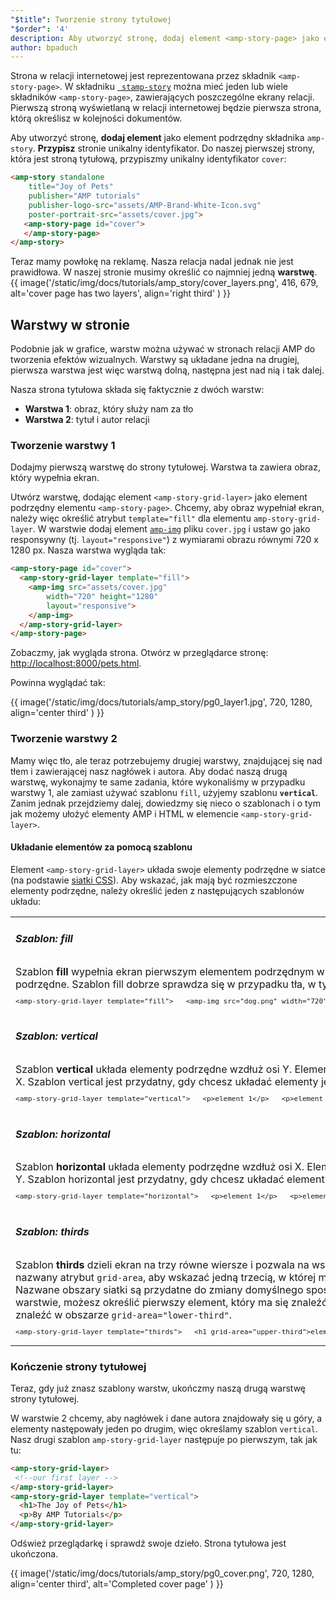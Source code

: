 ```yaml
---
"$title": Tworzenie strony tytułowej
"$order": '4'
description: Aby utworzyć stronę, dodaj element <amp-story-page> jako element podrzędny składnika amp-story. Przypisz stronie unikalny identyfikator. Do naszej pierwszej strony, która jest stroną tytułową, przypiszmy unikalny identyfikator cover...
author: bpaduch
---
```


Strona w relacji internetowej jest reprezentowana przez składnik `<amp-story-page>`. W składniku [` stamp-story`](../../../../documentation/components/reference/amp-story.md) można mieć jeden lub wiele składników `<amp-story-page>`, zawierających poszczególne ekrany relacji. Pierwszą stroną wyświetlaną w relacji internetowej będzie pierwsza strona, którą określisz w kolejności dokumentów.

Aby utworzyć stronę, **dodaj element** <code><amp-story-page></code> jako element podrzędny składnika <a><code>amp-story</code></a>. <strong>Przypisz</strong> stronie unikalny identyfikator. Do naszej pierwszej strony, która jest stroną tytułową, przypiszmy unikalny identyfikator <code>cover</code>:

```html
<amp-story standalone
    title="Joy of Pets"
    publisher="AMP tutorials"
    publisher-logo-src="assets/AMP-Brand-White-Icon.svg"
    poster-portrait-src="assets/cover.jpg">
   <amp-story-page id="cover">
   </amp-story-page>
</amp-story>
```

Teraz mamy powłokę na reklamę. Nasza relacja nadal jednak nie jest prawidłowa. W naszej stronie musimy określić co najmniej jedną **warstwę**. {{ image('/static/img/docs/tutorials/amp_story/cover_layers.png', 416, 679, alt='cover page has two layers', align='right third' ) }}

## Warstwy w stronie

Podobnie jak w grafice, warstw można używać w stronach relacji AMP do tworzenia efektów wizualnych. Warstwy są układane jedna na drugiej, pierwsza warstwa jest więc warstwą dolną, następna jest nad nią i tak dalej.

Nasza strona tytułowa składa się faktycznie z dwóch warstw:

- **Warstwa 1**: obraz, który służy nam za tło
- **Warstwa 2**: tytuł i autor relacji

### Tworzenie warstwy 1

Dodajmy pierwszą warstwę do strony tytułowej. Warstwa ta zawiera obraz, który wypełnia ekran.

Utwórz warstwę, dodając element `<amp-story-grid-layer>` jako element podrzędny elementu `<amp-story-page>`. Chcemy, aby obraz wypełniał ekran, należy więc określić atrybut `template="fill"` dla elementu `amp-story-grid-layer`. W warstwie dodaj element [`amp-img`](../../../../documentation/components/reference/amp-img.md) pliku `cover.jpg` i ustaw go jako responsywny (tj. `layout="responsive"`) z wymiarami obrazu równymi 720 x 1280 px. Nasza warstwa wygląda tak:

```html
<amp-story-page id="cover">
  <amp-story-grid-layer template="fill">
    <amp-img src="assets/cover.jpg"
        width="720" height="1280"
        layout="responsive">
    </amp-img>
  </amp-story-grid-layer>
</amp-story-page>
```

Zobaczmy, jak wygląda strona.  Otwórz w przeglądarce stronę: <a href="http://localhost:8000/pets.html">http://localhost:8000/pets.html</a>.

Powinna wyglądać tak:

{{ image('/static/img/docs/tutorials/amp_story/pg0_layer1.jpg', 720, 1280, align='center third' ) }}

### Tworzenie warstwy 2

Mamy więc tło, ale teraz potrzebujemy drugiej warstwy, znajdującej się nad tłem i zawierającej nasz nagłówek i autora.  Aby dodać naszą drugą warstwę, wykonajmy te same zadania, które wykonaliśmy w przypadku warstwy 1, ale zamiast używać szablonu `fill`, użyjemy szablonu **`vertical`**. Zanim jednak przejdziemy dalej, dowiedzmy się nieco o szablonach i o tym jak możemy ułożyć elementy AMP i HTML w elemencie `<amp-story-grid-layer>`.

#### Układanie elementów za pomocą szablonu

Element `<amp-story-grid-layer>` układa swoje elementy podrzędne w siatce (na podstawie [siatki CSS](https://www.w3.org/TR/css-grid-1/)). Aby wskazać, jak mają być rozmieszczone elementy podrzędne, należy określić jeden z następujących szablonów układu:

<table class="noborder">
<tr>
    <td colspan="2"><h5 id="fill">Szablon: fill</h5></td>
</tr>
<tr>
    <td width="65%">Szablon <strong>fill</strong> wypełnia ekran pierwszym elementem podrzędnym w warstwie. W tej warstwie nie zostaną pokazane żadne inne elementy podrzędne. Szablon fill dobrze sprawdza się w przypadku tła, w tym obrazów i filmów.    <code class="nopad"><pre>&lt;amp-story-grid-layer template="fill">   &lt;amp-img src="dog.png" width="720" height="1280" layout="responsive">   &lt;/amp-img> &lt;/amp-story-grid-layer></pre></code>
</td>
    <td>     {{ image('/static/img/docs/tutorials/amp_story/layer-fill.png', 216, 341) }}</td>
</tr>
<tr>
    <td colspan="2"><h5 id="vertical">Szablon: vertical</h5></td>
</tr>
<tr>
    <td width="65%">Szablon <strong>vertical</strong> układa elementy podrzędne wzdłuż osi Y. Elementy są wyrównywane do góry ekranu i zajmują cały ekran wzdłuż osi X. Szablon vertical jest przydatny, gdy chcesz układać elementy jeden nad drugim w pionie.    <code class="nopad"><pre>&lt;amp-story-grid-layer template="vertical">   &lt;p>element 1&lt;/p>   &lt;p>element 2&lt;/p>   &lt;p>element 3&lt;/p> &lt;/amp-story-grid-layer></pre></code>
</td>
    <td>{{ image('/static/img/docs/tutorials/amp_story/layer-vertical.png', 216, 341) }}</td>
</tr>
<tr>
    <td colspan="2"><h5 id="horizontal">Szablon: horizontal</h5></td>
</tr>
<tr>
    <td width="65%">Szablon <strong>horizontal</strong> układa elementy podrzędne wzdłuż osi X.  Elementy są wyrównane do góry ekranu i zajmują cały ekran wzdłuż osi Y.     Szablon horizontal jest przydatny, gdy chcesz układać elementy jeden za drugim w poziomie.     <code class="nopad"><pre>&lt;amp-story-grid-layer template="horizontal">   &lt;p>element 1&lt;/p>   &lt;p>element 2&lt;/p>   &lt;p>element 3&lt;/p> &lt;/amp-story-grid-layer></pre></code>
</td>
    <td>     {{ image('/static/img/docs/tutorials/amp_story/layer-horizontal.png', 216, 341) }}</td>
</tr>
<tr>
    <td colspan="2"><h5 id="thirds">Szablon: thirds</h5></td>
</tr>
<tr>
<td width="65%">Szablon <strong>thirds</strong> dzieli ekran na trzy równe wiersze i pozwala na wstawienie zawartości do każdego z nich. Możesz również określić nazwany atrybut <code>grid-area</code>, aby wskazać jedną trzecią, w której ma się znaleźć treść — <code>upper-third</code>, <code>middle-third</code>, lub <code>lower-third</code>. Nazwane obszary siatki są przydatne do zmiany domyślnego sposobu działania elementów. Jeśli na przykład masz dwa elementy w warstwie, możesz określić pierwszy element, który ma się znaleźć w obszarze <code>grid-area="upper-third"</code> i drugi element, który ma się znaleźć w obszarze <code>grid-area="lower-third"</code>. <code class="nopad"><pre>&lt;amp-story-grid-layer template="thirds">   &lt;h1 grid-area="upper-third">element 1&lt;/h1>   &lt;p grid-area="lower-third">element 2&lt;/p> &lt;/amp-story-grid-layer> </pre></code>
</td>
<td>{{ image('/static/img/docs/tutorials/amp_story/layer-thirds.png', 216, 341) }}</td>
</tr>
</table>

### Kończenie strony tytułowej

Teraz, gdy już znasz szablony warstw, ukończmy naszą drugą warstwę strony tytułowej.

W warstwie 2 chcemy, aby nagłówek i dane autora znajdowały się u góry, a elementy następowały jeden po drugim, więc określamy szablon `vertical`. Nasz drugi szablon `amp-story-grid-layer` następuje po pierwszym, tak jak tu:

```html
<amp-story-grid-layer>
 <!--our first layer -->
</amp-story-grid-layer>
<amp-story-grid-layer template="vertical">
  <h1>The Joy of Pets</h1>
  <p>By AMP Tutorials</p>
</amp-story-grid-layer>
```

Odśwież przeglądarkę i sprawdź swoje dzieło. Strona tytułowa jest ukończona.

{{ image('/static/img/docs/tutorials/amp_story/pg0_cover.png', 720, 1280, align='center third', alt='Completed cover page' ) }}

